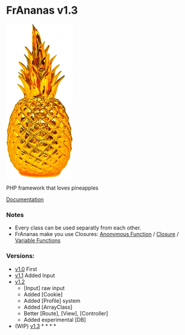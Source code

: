 # FrAnanas v1.3
![frananas](frananas.png)

PHP framework that loves pineapples

[Documentation](https://doc0160.github.io/FrAnanas/)

### Notes
* Every class can be used separatly from each other.
* FrAnanas make you use Closures:
[Anonymous Function](http://php.net/manual/en/functions.anonymous.php)
/
[Closure](http://php.net/manual/en/class.closure.php)
/
[Variable Functions](http://php.net/manual/en/functions.variable-functions.php)

### Versions:
* [v1.0](https://github.com/Doc0160/FrAnanas/tree/v1.0) First
* [v1.1](https://github.com/Doc0160/FrAnanas/tree/v1.1) Added Input
* [v1.2](https://github.com/Doc0160/FrAnanas/tree/v1.2)
    * [Input] raw input
    * Added [Cookie]
    * Added [Profile] system
    * Added [ArrayClass]
    * Better [Route], [View], [Controller]
    * Added experimental [DB]
* (WIP) [v1.3](https://github.com/Doc0160/FrAnanas/tree/v1.3)
    * 
    * 
    * 
    * 
    
